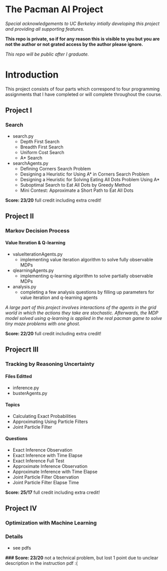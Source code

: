 # The Pacman AI Project

*Special acknowledgements to UC Berkeley intially developing this project and providing all supporting features.*

**This repo is private, so if for any reason this is visible to you but you are not the author or not grated access by the author please ignore.**

*This repo will be public after I graduate.*

# Introduction

This project consists of four parts which correspond to four programming assignments that I have completed or will complete throughout the course.

## Project I

### Search

- search.py
    - Depth First Search
    - Breadth First Search
    - Uniform Cost Search
    - A* Search
- searchAgents.py
    - Defining Corners Search Problem
    - Designing a Heuristic for Using A* in Corners Search Problem
    - Designing a Heuristic for Solving Eating All Dots Problem Using A*
    - Suboptimal Search to Eat All Dots by Greedy Method
    - Mini Contest: Approximate a Short Path to Eat All Dots
    
**Score: 23/20** full credit including extra credit!

## Project II

### Markov Decision Process

#### Value Iteration & Q-learning

- valueIterationAgents.py
    - implementing value iteration algorithm to solve fully observable MDPs
- qlearningAgents.py
    - implementing q-learning algorithm to solve partially observable MDPs
- analysis.py
    - completing a few analysis questions by filling up parameters for value iteration and q-learning agents

*A large part of this project involves interactions of the agents in the grid world in which the actions they take are stochastic. Afterwards, the MDP model solved using q-learning is applied in the real pacman game to solve tiny maze problems with one ghost.*

**Score: 22/20** full credit including extra credit!

## Projecrt III

### Tracking by Reasoning Uncertainty

#### Files Editted
- inference.py
- busterAgents.py

#### Topics
- Calculating Exact Probabilities
- Approximating Using Particle Filters
- Joint Particle Filter

#### Questions
- Exact Inference Observation
- Exact Inference with Time Elapse
- Exact Inference Full Test
- Approximate Inference Observation
- Approximate Inference with Time Elapse
- Joint Particle Filter Observation
- Joint Particle Filter Elapse Time

**Score: 25/17** full credit including extra credit!
  
## Project IV

### Optimization with Machine Learning

### Details
- see pdfs

**### Score: 23/20** not a technical problem, but lost 1 point due to unclear description in the instruction pdf :(
